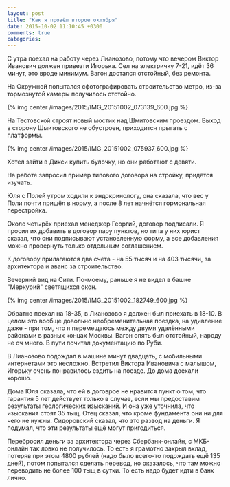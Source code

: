 ```yaml
---
layout: post
title: "Как я провёл второе октября"
date: 2015-10-02 11:10:45 +0300
comments: true
categories: 
---
```

С утра поехал на работу через Лианозово, потому что вечером Виктор Иванович должен привезти Игорька. Сел на электричку 7-21, идёт 36 минут, это вроде минимум. Вагон достался отстойный, без ремонта. 

На Окружной попытался сфотографировать строительство метро, из-за тормознутой камеры получилось отстойно. 

{% img center /images/2015/IMG_20151002_073139_600.jpg %}

На Тестовской строят новый мостик над Шмитовским проездом. Выход в сторону Шмитовского не обустроен, приходится прыгать с платформы.

{% img center /images/2015/IMG_20151002_075937_600.jpg %}

Хотел зайти в Дикси купить булочку, но они работают с девяти.

На работе запросил пример типового договора на стройку, придётся изучать.

Юля с Полей утром ходили к эндокринологу, она сказала, что вес у Поли почти пришёл в норму, а после 8 лет начнётся гормональная перестройка.

Около четырёх приехал менеджер Георгий, договор подписали. Я просил их добавить в договор пару пунктов, но типа у них юрист сказал, что они подписывают установленную форму, а все добавления можно провернуть только отдельным соглашением.

К договору прилагаются два счёта - на 55 тысяч и на 403 тысячи, за архитектора и аванс за строительство.

Вечерний вид на Сити. По-моему, раньше я не видел в башне "Меркурий" светящихся окон.

{% img center /images/2015/IMG_20151002_182749_600.jpg %}

Обратно поехал на 18-35, в Лианозово я должен был приехать в 18-10. В целом это вообще довольно необременительная поездка, на удивление даже - при том, что я перемещаюсь между двумя удалёнными районами в разных концах Москвы. Вагон опять был отстойный, народу не оч много. В пути почитал документацию по Руби.

В Лианозово подождал в машине минут двадцать, с мобильными интернетами это несложно. Встретил Виктора Ивановича с малышом, Игорьку очень понравилось ездить на поезде. До дома доехали хорошо.

Дома Юля сказала, что ей в договрое не нравится пункт о том, что гарантия 5 лет действует только в случае, если мы предоставим результаты геологических изысканий. И она уже уточнила, что изыскания стоят 35 тыщ. Отец сказал, что кроме фундамента они ни для чего не нужны. Сидоровский сказал, что это развод на деньги. Я подумал, что эти результаты ещё могут пригодиться.

Перебросил деньги за архитектора через Сбербанк-онлайн, с МКБ-онлайн так ловко не получилось. То есть я грамотно закрыл вклад, потеряв при этом 4800 рублей (надо было всего-то подождать ещё 135 дней), потом попытался сделать перевод, но оказалось, что там можно переводить не более 100 тыщ в сутки. То есть надо будет идти в банк лично.